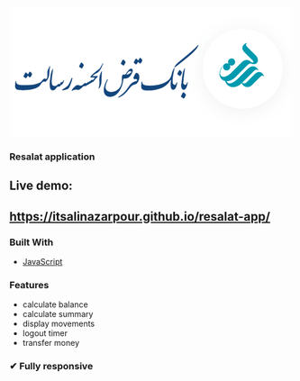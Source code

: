 <div align="center"> <img src="logo.png" alt="Logo" >
  </div>

### Resalat application
## Live demo:
## https://itsalinazarpour.github.io/resalat-app/


### Built With

* [JavaScript](https://JavaScript.com)

### Features

* calculate balance
* calculate summary
* display movements
* logout timer
* transfer money

### ✔ Fully responsive

